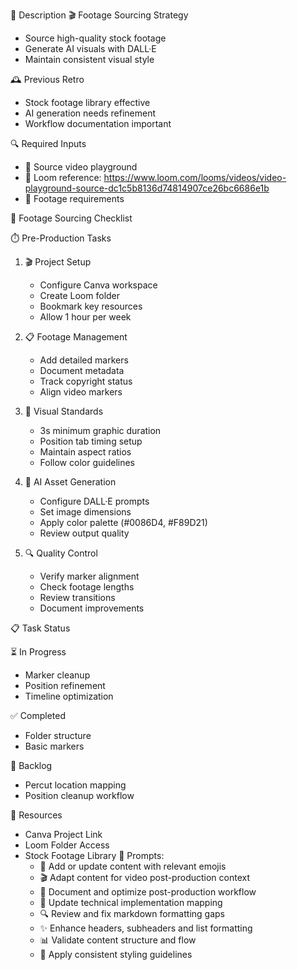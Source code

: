🧠 Description
🎬 Footage Sourcing Strategy
- Source high-quality stock footage
- Generate AI visuals with DALL·E
- Maintain consistent visual style

🕰️ Previous Retro
- Stock footage library effective
- AI generation needs refinement
- Workflow documentation important

🔍 Required Inputs
- 🎥 Source video playground
- 🔗 Loom reference: https://www.loom.com/looms/videos/video-playground-source-dc1c5b8136d74814907ce26bc6686e1b
- 📝 Footage requirements

🎯 Footage Sourcing Checklist

⏱️ Pre-Production Tasks
1. 🎬 Project Setup
   - Configure Canva workspace
   - Create Loom folder
   - Bookmark key resources
   - Allow 1 hour per week

2. 📋 Footage Management
   - Add detailed markers
   - Document metadata
   - Track copyright status
   - Align video markers

3. 🎨 Visual Standards
   - 3s minimum graphic duration
   - Position tab timing setup
   - Maintain aspect ratios
   - Follow color guidelines

4. 🤖 AI Asset Generation
   - Configure DALL·E prompts
   - Set image dimensions
   - Apply color palette (#0086D4, #F89D21)
   - Review output quality

5. 🔍 Quality Control
   - Verify marker alignment
   - Check footage lengths
   - Review transitions
   - Document improvements

📋 Task Status

⏳ In Progress
- Marker cleanup
- Position refinement
- Timeline optimization

✅ Completed
- Folder structure
- Basic markers

🔄 Backlog
- Percut location mapping
- Position cleanup workflow

🔗 Resources
- Canva Project Link
- Loom Folder Access
- Stock Footage Library
 💭 Prompts:
    - 🎯 Add or update content with relevant emojis
    - 🎬 Adapt content for video post-production context
    - 📝 Document and optimize post-production workflow
    - 🔧 Update technical implementation mapping
    - 🔍 Review and fix markdown formatting gaps
    - ✨ Enhance headers, subheaders and list formatting
    - 📊 Validate content structure and flow
    - 🎨 Apply consistent styling guidelines